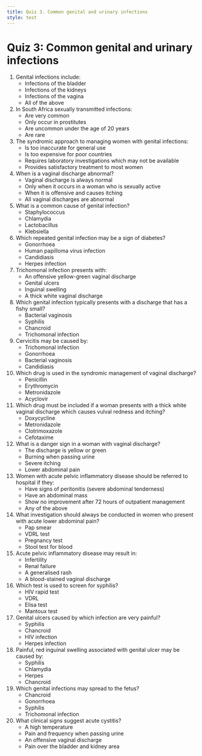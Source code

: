 ```yaml
---
title: Quiz 3. Common genital and urinary infections
style: test
---
```


# Quiz 3: Common genital and urinary infections

1.	Genital infections include:
	-	Infections of the bladder
	-	Infections of the kidneys
	+	Infections of the vagina
	-	All of the above
2.	In South Africa sexually transmitted infections:
	+	Are very common
	-	Only occur in prostitutes
	-	Are uncommon under the age of 20 years
	-	Are rare
3.	The syndromic approach to managing women with genital infections:
	-	Is too inaccurate for general use
	-	Is too expensive for poor countries
	-	Requires laboratory investigations which may not be available
	+	Provides satisfactory treatment to most women
4.	When is a vaginal discharge abnormal?
	-	Vaginal discharge is always normal
	-	Only when it occurs in a woman who is sexually active
	+	When it is offensive and causes itching
	-	All vaginal discharges are abnormal
5.	What is a common cause of genital infection?
	-	Staphylococcus
	+	Chlamydia
	-	Lactobacillus
	-	Klebsiella
6.	Which repeated genital infection may be a sign of diabetes?
	-	Gonorrhoea
	-	Human papilloma virus infection
	+	Candidiasis
	-	Herpes infection
7.	Trichomonal infection presents with:
	+	An offensive yellow-green vaginal discharge
	-	Genital ulcers
	-	Inguinal swelling
	-	A thick white vaginal discharge
8.	Which genital infection typically presents with a discharge that has a fishy small?
	+	Bacterial vaginosis
	-	Syphilis
	-	Chancroid
	-	Trichomonal infection
9.	Cervicitis may be caused by:
	-	Trichomonal infection
	+	Gonorrhoea
	-	Bacterial vaginosis
	-	Candidiasis
10.	Which drug is used in the syndromic management of vaginal discharge?
	-	Penicillin
	-	Erythromycin
	+	Metronidazole
	-	Acyclovir
11.	Which drug must be included if a woman presents with a thick white vaginal discharge which causes vulval redness and itching?
	-	Doxycycline
	-	Metronidazole
	+	Clotrimoxazole
	-	Cefotaxime
12.	What is a danger sign in a woman with vaginal discharge?
	-	The discharge is yellow or green
	-	Burning when passing urine
	-	Severe itching
	+	Lower abdominal pain
13.	Women with acute pelvic inflammatory disease should be referred to hospital if they:
	-	Have signs of peritonitis (severe abdominal tenderness)
	-	Have an abdominal mass
	-	Show no improvement after 72 hours of outpatient management
	+	Any of the above 
14.	What investigation should always be conducted in women who present with acute lower abdominal pain?
	-	Pap smear
	-	VDRL test
	+	Pregnancy test 
	-	Stool test for blood
15.	Acute pelvic inflammatory disease may result in:
	+	Infertility
	-	Renal failure
	-	A generalised rash
	-	A blood-stained vaginal discharge
16.	Which test is used to screen for syphilis?
	-	HIV rapid test
	+	VDRL
	-	Elisa test
	-	Mantoux test
17.	Genital ulcers caused by which infection are very painful?
	-	Syphilis
	-	Chancroid
	-	HIV infection
	+	Herpes infection
18.	Painful, red inguinal swelling associated with genital ulcer may be caused by:
	-	Syphilis
	-	Chlamydia
	-	Herpes
	+	Chancroid
19.	Which genital infections may spread to the fetus?
	-	Chancroid
	-	Gonorrhoea
	+	Syphilis
	-	Trichomonal infection
20.	What clinical signs suggest acute cystitis?
	-	A high temperature
	+	Pain and frequency when passing urine
	-	An offensive vaginal discharge
	-	Pain over the bladder and kidney area
